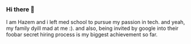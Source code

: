 ### Hi there 👋
I am Hazem and i left med school to pursue my passion in tech. and yeah, my family dyill mad at me :). 
and also, being invited by google into their foobar secret hiring process is my biggest achievement so far.
